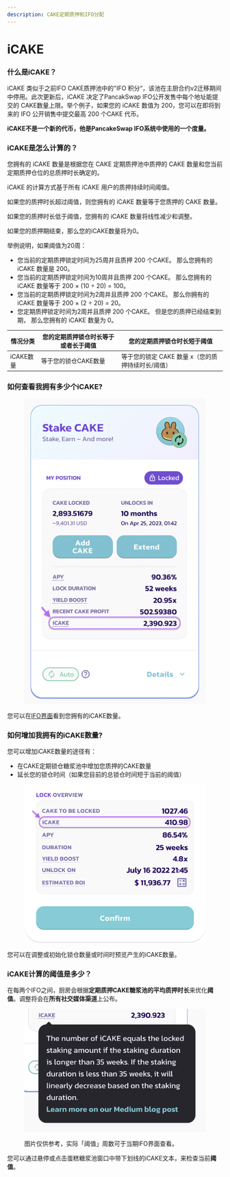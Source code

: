 ```yaml
---
description: CAKE定期质押和IFO分配
---
```


# iCAKE

### 什么是iCAKE？

iCAKE 类似于之前IFO CAKE质押池中的"IFO 积分“，该池在主厨合约v2迁移期间中停用。此次更新后，iCAKE 决定了PancakSwap IFO公开发售中每个地址能提交的 CAKE数量上限。举个例子，如果您的 iCAKE 数值为 200，您可以在即将到来的 IFO 公开销售中提交最高 200 个CAKE 代币。

**iCAKE不是一个新的代币，他是PancakeSwap IFO系统中使用的一个度量。**

### iCAKE是怎么计算的？

您拥有的 iCAKE 数量是根据您在 CAKE 定期质押池中质押的 CAKE 数量和您当前定期质押仓位的总质押时长确定的。

&#x20;iCAKE 的计算方式基于所有 iCAKE 用户的质押持续时间阈值。&#x20;

如果您的质押时长超过阈值，则您拥有的 iCAKE 数量等于您质押的 CAKE 数量。&#x20;

如果您的质押时长低于阈值，您拥有的 iCAKE 数量将线性减少和调整。&#x20;

如果您的质押期结束，那么您的iCAKE数量将为0。

举例说明，如果阈值为20周：

* 您当前的定期质押锁定时间为25周并且质押 200 个CAKE。 那么您拥有的 iCAKE 数量是 200。&#x20;
* 您当前的定期质押锁定时间为10周并且质押 200 个CAKE。 那么您拥有的 iCAKE 数量等于 200 × (10 ÷ 20) = 100。&#x20;
* 您当前的定期质押锁定时间为2周并且质押 200 个CAKE。 那么你拥有的 iCAKE 数量等于 200 × (2 ÷ 20) = 20。&#x20;
* 您定期质押锁定时间为2周并且质押 200 个CAKE。 但是您的质押已经结束到期， 那么您拥有的 iCAKE 数量为 0。

| 情况分类    | 您的定期质押锁仓时长等于或者长于阈值 | 您的定期质押锁仓时长短于阈值                |
| ------- | ------------------ | ----------------------------- |
| iCAKE数量 | 等于您的锁仓CAKE数量       | 等于您的锁定 CAKE 数量 x（您的质押持续时长/阈值） |

### 如何查看我拥有多少个iCAKE?

<figure><img src="../../.gitbook/assets/image3 (1).png" alt=""><figcaption></figcaption></figure>

您可以在[IFO界面](https://pancakeswap.finance/ifo)看到您拥有的iCAKE数量。

### 如何增加我拥有的iCAKE数量?

您可以增加iCAKE数量的途径有：

* 在CAKE定期锁仓糖浆池中增加您质押的CAKE数量
* 延长您的锁仓时间（如果您目前的总锁仓时间短于当前的阈值）

<figure><img src="../../.gitbook/assets/image2 (1).png" alt=""><figcaption></figcaption></figure>

您可以在调整或初始化锁仓数量或时间时预览产生的iCAKE数量。

### iCAKE计算的阈值是多少？

在每两个IFO之间，厨房会根据**定期质押CAKE糖浆池的平均质押时长**来优化**阈值**。调整将会在**所有社交媒体渠道**上公布。

<figure><img src="../../.gitbook/assets/image (3).png" alt=""><figcaption><p>图片仅供参考，实际「阈值」周数可于当期IFO界面查看。</p></figcaption></figure>

您可以通过悬停或点击蛋糕糖浆池窗口中带下划线的iCAKE文本，来检查当前**阈值**。
